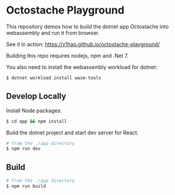 # Octostache Playground

This repository demos how to build the dotnet app Octostache into webassembly and run it from browser.

See it in action: https://y1hao.github.io/octostache-playground/

Building this repo requires nodejs, npm and .Net 7.

You also need to install the webassembly workload for dotnet:

```sh
$ dotnet workload install wasm-tools
```


## Develop Locally

Install Node packages:

```sh
$ cd app && npm install
```

Build the dotnet project and start dev server for React.

```sh
# from the ./app directory
$ npm run dev
```

## Build

```sh
# from the ./app directory
$ npm run build
```